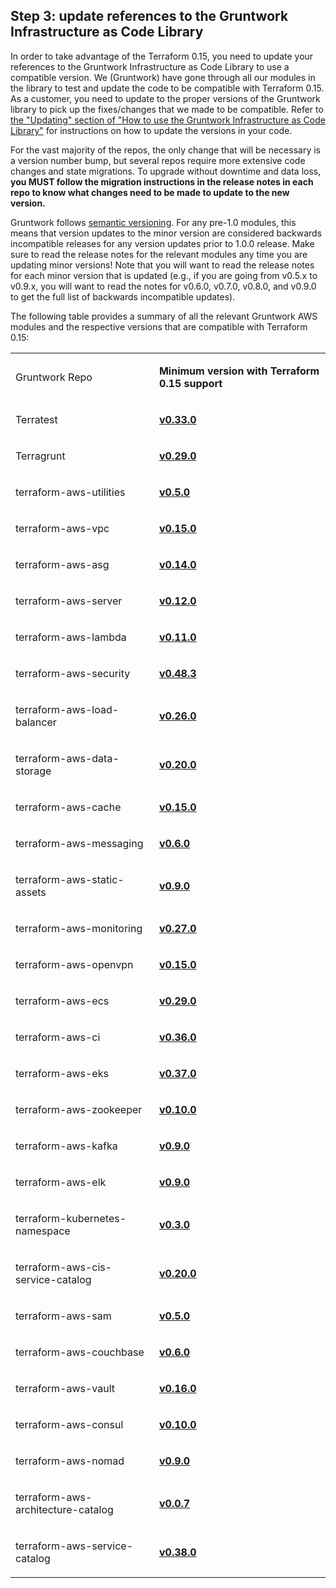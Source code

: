 ## Step 3: update references to the Gruntwork Infrastructure as Code Library

In order to take advantage of the Terraform 0.15, you need to update your references to the Gruntwork
Infrastructure as Code Library to use a compatible version. We (Gruntwork) have gone through all our modules in the
library to test and update the code to be compatible with Terraform 0.15. As a customer, you need to update to
the proper versions of the Gruntwork library to pick up the fixes/changes that we made to be compatible. Refer to
[the
"Updating" section of "How to use the Gruntwork Infrastructure as Code Library"](https://gruntwork.io/guides/foundations/how-to-use-gruntwork-infrastructure-as-code-library/#updating) for instructions on how to update the
versions in your code.

For the vast majority of the repos, the only change that will be necessary is a version number bump, but several repos
require more extensive code changes and state migrations. To upgrade without downtime and data loss, **you MUST follow
the migration instructions in the release notes in each repo to know what changes need to be made to update to the new
version.**

Gruntwork follows
[semantic
versioning](https://gruntwork.io/guides/foundations/how-to-use-gruntwork-infrastructure-as-code-library/#versioning). For any pre-1.0 modules, this means that version updates to the minor version are considered backwards
incompatible releases for any version updates prior to 1.0.0 release. Make sure to read the release notes for the
relevant modules any time you are updating minor versions! Note that you will want to read the release notes for each
minor version that is updated (e.g., if you are going from v0.5.x to v0.9.x, you will want to read the notes for v0.6.0,
v0.7.0, v0.8.0, and v0.9.0 to get the full list of backwards incompatible updates).

The following table provides a summary of all the relevant Gruntwork AWS modules and the respective versions that are
compatible with Terraform 0.15:

<table>
<colgroup>
<col />
<col />
</colgroup>
<tbody>
<tr className="odd">
<td ><p>Gruntwork Repo</p></td>
<td ><p><strong>Minimum version with Terraform 0.15 support</strong></p></td>
</tr>
<tr className="even">
<td ><p>Terratest</p></td>
<td ><p><strong><a href="https://github.com/gruntwork-io/Terratest/releases/tag/v0.33.0">v0.33.0</a></strong></p></td>
</tr>
<tr className="odd">
<td ><p>Terragrunt</p></td>
<td ><p><strong><a href="https://github.com/gruntwork-io/Terragrunt/releases/tag/v0.29.0">v0.29.0</a></strong></p></td>
</tr>
<tr className="even">
<td ><p>terraform-aws-utilities</p></td>
<td ><p><strong><a href="https://github.com/gruntwork-io/terraform-aws-utilities/releases/tag/v0.5.0">v0.5.0</a></strong></p></td>
</tr>
<tr className="odd">
<td ><p>terraform-aws-vpc</p></td>
<td ><p><strong><a href="https://github.com/gruntwork-io/terraform-aws-vpc/releases/tag/v0.15.0">v0.15.0</a></strong></p></td>
</tr>
<tr className="even">
<td ><p>terraform-aws-asg</p></td>
<td ><p><strong><a href="https://github.com/gruntwork-io/terraform-aws-asg/releases/tag/v0.14.0">v0.14.0</a></strong></p></td>
</tr>
<tr className="odd">
<td ><p>terraform-aws-server</p></td>
<td ><p><strong><a href="https://github.com/gruntwork-io/terraform-aws-server/releases/tag/v0.12.0">v0.12.0</a></strong></p></td>
</tr>
<tr className="even">
<td ><p>terraform-aws-lambda</p></td>
<td ><p><strong><a href="https://github.com/gruntwork-io/terraform-aws-lambda/releases/tag/v0.11.0">v0.11.0</a></strong></p></td>
</tr>
<tr className="odd">
<td ><p>terraform-aws-security</p></td>
<td ><p><strong><a href="https://github.com/gruntwork-io/terraform-aws-security/releases/tag/v0.48.3">v0.48.3</a></strong></p></td>
</tr>
<tr className="even">
<td ><p>terraform-aws-load-balancer</p></td>
<td ><p><strong><a href="https://github.com/gruntwork-io/terraform-aws-load-balancer/releases/tag/v0.26.0">v0.26.0</a></strong></p></td>
</tr>
<tr className="odd">
<td ><p>terraform-aws-data-storage</p></td>
<td ><p><strong><a href="https://github.com/gruntwork-io/terraform-aws-data-storage/releases/tag/v0.20.0">v0.20.0</a></strong></p></td>
</tr>
<tr className="even">
<td ><p>terraform-aws-cache</p></td>
<td ><p><strong><a href="https://github.com/gruntwork-io/terraform-aws-cache/releases/tag/v0.15.0">v0.15.0</a></strong></p></td>
</tr>
<tr className="odd">
<td ><p>terraform-aws-messaging</p></td>
<td ><p><strong><a href="https://github.com/gruntwork-io/terraform-aws-messaging/releases/tag/v0.6.0">v0.6.0</a></strong></p></td>
</tr>
<tr className="even">
<td ><p>terraform-aws-static-assets</p></td>
<td ><p><strong><a href="https://github.com/gruntwork-io/terraform-aws-static-assets/releases/tag/v0.9.0">v0.9.0</a></strong></p></td>
</tr>
<tr className="odd">
<td ><p>terraform-aws-monitoring</p></td>
<td ><p><strong><a href="https://github.com/gruntwork-io/terraform-aws-monitoring/releases/tag/v0.27.0">v0.27.0</a></strong></p></td>
</tr>
<tr className="even">
<td ><p>terraform-aws-openvpn</p></td>
<td ><p><strong><a href="https://github.com/gruntwork-io/terraform-aws-openvpn/releases/tag/v0.15.0">v0.15.0</a></strong></p></td>
</tr>
<tr className="odd">
<td ><p>terraform-aws-ecs</p></td>
<td ><p><strong><a href="https://github.com/gruntwork-io/terraform-aws-ecs/releases/tag/v0.29.0">v0.29.0</a></strong></p></td>
</tr>
<tr className="even">
<td ><p>terraform-aws-ci</p></td>
<td ><p><strong><a href="https://github.com/gruntwork-io/terraform-aws-ci/releases/tag/v0.36.0">v0.36.0</a></strong></p></td>
</tr>
<tr className="odd">
<td ><p>terraform-aws-eks</p></td>
<td ><p><strong><a href="https://github.com/gruntwork-io/terraform-aws-eks/releases/tag/v0.37.0">v0.37.0</a></strong></p></td>
</tr>
<tr className="even">
<td ><p>terraform-aws-zookeeper</p></td>
<td ><p><strong><a href="https://github.com/gruntwork-io/terraform-aws-zookeeper/releases/tag/v0.10.0">v0.10.0</a></strong></p></td>
</tr>
<tr className="odd">
<td ><p>terraform-aws-kafka</p></td>
<td ><p><strong><a href="https://github.com/gruntwork-io/terraform-aws-kafka/releases/tag/v0.9.0">v0.9.0</a></strong></p></td>
</tr>
<tr className="even">
<td ><p>terraform-aws-elk</p></td>
<td ><p><strong><a href="https://github.com/gruntwork-io/terraform-aws-elk/releases/tag/v0.9.0">v0.9.0</a></strong></p></td>
</tr>
<tr className="odd">
<td ><p>terraform-kubernetes-namespace</p></td>
<td ><p><strong><a href="https://github.com/gruntwork-io/terraform-kubernetes-namespace/releases/tag/v0.3.0">v0.3.0</a></strong></p></td>
</tr>
<tr className="even">
<td ><p>terraform-aws-cis-service-catalog</p></td>
<td ><p><strong><a href="https://github.com/gruntwork-io/terraform-aws-cis-service-catalog/releases/tag/v0.20.0">v0.20.0</a></strong></p></td>
</tr>
<tr className="odd">
<td ><p>terraform-aws-sam</p></td>
<td ><p><strong><a href="https://github.com/gruntwork-io/terraform-aws-sam/releases/tag/v0.5.0">v0.5.0</a></strong></p></td>
</tr>
<tr className="even">
<td ><p>terraform-aws-couchbase</p></td>
<td ><p><strong><a href="https://github.com/gruntwork-io/terraform-aws-couchbase/releases/tag/v0.6.0">v0.6.0</a></strong></p></td>
</tr>
<tr className="odd">
<td ><p>terraform-aws-vault</p></td>
<td ><p><strong><a href="https://github.com/hashicorp/terraform-aws-vault/releases/tag/v0.16.0">v0.16.0</a></strong></p></td>
</tr>
<tr className="even">
<td ><p>terraform-aws-consul</p></td>
<td ><p><strong><a href="https://github.com/hashicorp/terraform-aws-consul/releases/tag/v0.10.0">v0.10.0</a></strong></p></td>
</tr>
<tr className="odd">
<td ><p>terraform-aws-nomad</p></td>
<td ><p><strong><a href="https://github.com/hashicorp/terraform-aws-nomad/releases/tag/v0.9.0">v0.9.0</a></strong></p></td>
</tr>
<tr className="even">
<td ><p>terraform-aws-architecture-catalog</p></td>
<td ><p><strong><a href="https://github.com/gruntwork-io/terraform-aws-architecture-catalog/releases/tag/v0.0.7">v0.0.7</a></strong></p></td>
</tr>
<tr className="odd">
<td ><p>terraform-aws-service-catalog</p></td>
<td ><p><strong><a href="https://github.com/gruntwork-io/terraform-aws-service-catalog/releases/tag/v0.38.0">v0.38.0</a></strong></p></td>
</tr>
</tbody>
</table>


<!-- ##DOCS-SOURCER-START
{"sourcePlugin":"Service Catalog Reference","hash":"236cb086c81e5a457af2307d4888f97b"}
##DOCS-SOURCER-END -->
